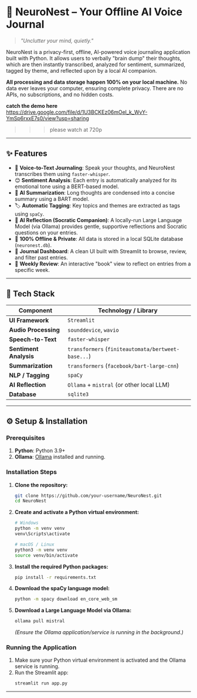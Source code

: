 # 🧠 NeuroNest – Your Offline AI Voice Journal

> *"Unclutter your mind, quietly."*

NeuroNest is a privacy-first, offline, AI-powered voice journaling application built with Python. It allows users to verbally "brain dump" their thoughts, which are then instantly transcribed, analyzed for sentiment, summarized, tagged by theme, and reflected upon by a local AI companion.

**All processing and data storage happen 100% on your local machine.** No data ever leaves your computer, ensuring complete privacy. There are no APIs, no subscriptions, and no hidden costs.

**catch the demo here**
https://drive.google.com/file/d/1U3BCKEz06mOel_k_WvY-YmSp6rxxE7s0/view?usp=sharing
>>>please watch at 720p


---

## ✨ Features

-   🎤 **Voice-to-Text Journaling**: Speak your thoughts, and NeuroNest transcribes them using `faster-whisper`.
-   😊 **Sentiment Analysis**: Each entry is automatically analyzed for its emotional tone using a BERT-based model.
-   📜 **AI Summarization**: Long thoughts are condensed into a concise summary using a BART model.
-   🏷️ **Automatic Tagging**: Key topics and themes are extracted as tags using `spaCy`.
-   🤔 **AI Reflection (Socratic Companion)**: A locally-run Large Language Model (via Ollama) provides gentle, supportive reflections and Socratic questions on your entries.
-   💾 **100% Offline & Private**: All data is stored in a local SQLite database (`neuronest.db`).
-   📓 **Journal Dashboard**: A clean UI built with Streamlit to browse, review, and filter past entries.
-   📖 **Weekly Review**: An interactive "book" view to reflect on entries from a specific week.

---

## 🧱 Tech Stack

| Component                | Technology / Library                                      |
| ------------------------ | --------------------------------------------------------- |
| **UI Framework**         | `Streamlit`                                               |
| **Audio Processing**     | `sounddevice`, `wavio`                                    |
| **Speech-to-Text**       | `faster-whisper`                                          |
| **Sentiment Analysis**   | `transformers` (`finiteautomata/bertweet-base...`)        |
| **Summarization**        | `transformers` (`facebook/bart-large-cnn`)                |
| **NLP / Tagging**        | `spaCy`                                                   |
| **AI Reflection**        | `Ollama` + `mistral` (or other local LLM)                 |
| **Database**             | `sqlite3`                                                 |

---

## ⚙️ Setup & Installation

### Prerequisites

1.  **Python**: Python 3.9+
2.  **Ollama**: [Ollama](https://ollama.ai/) installed and running.

### Installation Steps

1.  **Clone the repository:**
    ```bash
    git clone https://github.com/your-username/NeuroNest.git
    cd NeuroNest
    ```

2.  **Create and activate a Python virtual environment:**
    ```bash
    # Windows
    python -m venv venv
    venv\Scripts\activate

    # macOS / Linux
    python3 -m venv venv
    source venv/bin/activate
    ```

3.  **Install the required Python packages:**
    ```bash
    pip install -r requirements.txt
    ```

4.  **Download the spaCy language model:**
    ```bash
    python -m spacy download en_core_web_sm
    ```

5.  **Download a Large Language Model via Ollama:**
    ```bash
    ollama pull mistral
    ```
    *(Ensure the Ollama application/service is running in the background.)*

### Running the Application

1.  Make sure your Python virtual environment is activated and the Ollama service is running.
2.  Run the Streamlit app:
    ```bash
    streamlit run app.py
    ```

---
